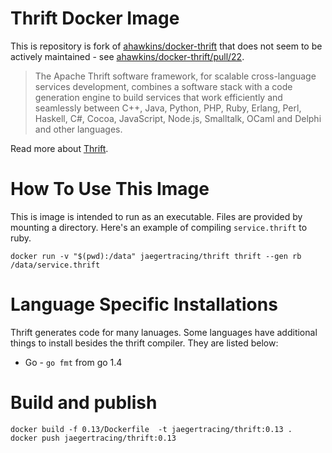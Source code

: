 # Thrift Docker Image

This is repository is fork of [ahawkins/docker-thrift](https://github.com/ahawkins/docker-thrift) that
does not seem to be actively maintained - see [ahawkins/docker-thrift/pull/22](https://github.com/ahawkins/docker-thrift/pull/22).

> The Apache Thrift software framework, for scalable cross-language
> services development, combines a software stack with a code generation
> engine to build services that work efficiently and seamlessly between
> C++, Java, Python, PHP, Ruby, Erlang, Perl, Haskell, C#, Cocoa,
> JavaScript, Node.js, Smalltalk, OCaml and Delphi and other languages.

Read more about [Thrift](https://thrift.apache.org).

# How To Use This Image

This is image is intended to run as an executable. Files are provided
by mounting a directory. Here's an example of compiling
`service.thrift` to ruby.

    docker run -v "$(pwd):/data" jaegertracing/thrift thrift --gen rb /data/service.thrift

# Language Specific Installations

Thrift generates code for many lanuages. Some languages have
additional things to install besides the thrift compiler. They are
listed below:

* Go - `go fmt` from go 1.4

# Build and publish 

```
docker build -f 0.13/Dockerfile  -t jaegertracing/thrift:0.13 .
docker push jaegertracing/thrift:0.13
```
